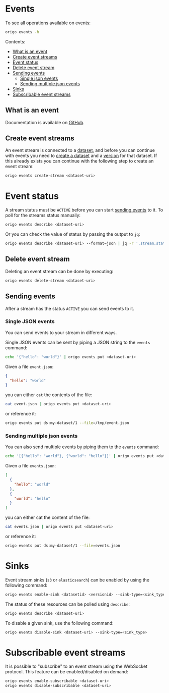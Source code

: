 # Events

To see all operations available on events:
```bash
origo events -h
```

Contents:
* [What is an event](#what-is-an-event)
* [Create event streams](#create-event-streams)
* [Event status](#event-status)
* [Delete event stream](#delete-event-stream)
* [Sending events](#sending-events)
  * [Single json events](#single-json-events)
  * [Sending multiple json events](#sending-multiple-json-events)
* [Sinks](#sinks)
* [Subscribable event streams](#subscribable-event-streams)

## What is an event
Documentation is available on [GitHub](https://oslokommune.github.io/dataplattform/).

## Create event streams
An event stream is connected to a [dataset](datasets.md), and before you can continue with events you need to [create a dataset](datasets.md#create-dataset) and a [version](datasets.md#create-version) for that dataset. If this already exists you can continue with the following step to create an event stream:

```bash
origo events create-stream <dataset-uri>
```

# Event status
A stream status must be `ACTIVE` before you can start [sending events](#sending-events) to it. To poll for the streams status manually:
```bash
origo events describe <dataset-uri>
```

Or you can check the value of status by passing the output to `jq`:
```bash
origo events describe <dataset-uri> --format=json | jq -r '.stream.status'
```

## Delete event stream
Deleting an event stream can be done by executing:
```bash
origo events delete-stream <dataset-uri>
```

## Sending events
After a stream has the status `ACTIVE` you can send events to it.

### Single JSON events
You can send events to your stream in different ways.

Single JSON events can be sent by piping a JSON string to the `events` command:
```bash
echo '{"hello": "world"}' | origo events put <dataset-uri>
```

Given a file `event.json`:
```json
{
  "hello": "world"
}
```

you can either `cat` the contents of the file:
```bash
cat event.json | origo events put <dataset-uri>
```

or reference it:

```bash
origo events put ds:my-dataset/1 --file=/tmp/event.json
```

### Sending multiple json events
You can also send multiple events by piping them to the `events` command:
```bash
echo '[{"hello": "world"}, {"world": "hello"}]' | origo events put <datasetid> <versionid>
```

Given a file `events.json`:
```json
[
  {
    "hello": "world"
  },
  {
    "world": "hello"
  }
]
```
you can either cat the content of the file:

```bash
cat events.json | origo events put <dataset-uri>
```

or reference it:

```bash
origo events put ds:my-dataset/1 --file=events.json
```

# Sinks

Event stream sinks (`s3` or `elasticsearch`) can be enabled by using the following command:

```bash
origo events enable-sink <datasetid> <versionid> --sink-type=<sink_type>
```

The status of these resources can be polled using `describe`:

```bash
origo events describe <dataset-uri>
```

To disable a given sink, use the following command:

```bash
origo events disable-sink <dataset-uri> --sink-type=<sink_type>
```


# Subscribable event streams

It is possible to "subscribe" to an event stream using the WebSocket protocol. This feature can be enabled/disabled on demand:

```bash
origo events enable-subscribable <dataset-uri>
origo events disable-subscribable <dataset-uri>
```
